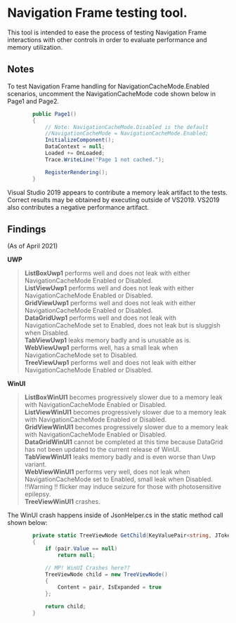 # Navigation Frame testing tool.

This tool is intended to ease the process of testing Navigation Frame interactions with other controls in order to evaluate performance and memory utilization.

## Notes

To test Navigation Frame handling for NavigationCacheMode.Enabled scenarios, uncomment the NavigationCacheMode code shown below in Page1 and Page2.

```csharp
        public Page1()
        {
            // Note: NavigationCacheMode.Disabled is the default
            //NavigationCacheMode = NavigationCacheMode.Enabled;
            InitializeComponent();
            DataContext = null;
            Loaded += OnLoaded;
            Trace.WriteLine("Page 1 not cached.");

            RegisterRendering();
        }
```

Visual Studio 2019 appears to contribute a memory leak artifact to the tests.  Correct results may be obtained by executing outside of VS2019.  VS2019 also contributes a negative performance artifact.

## Findings

(As of April 2021)

**UWP**

> **ListBoxUwp1** performs well and does not leak with either NavigationCacheMode Enabled or Disabled.  
> **ListViewUwp1** performs well and does not leak with either NavigationCacheMode Enabled or Disabled.  
> **GridViewUwp1** performs well and does not leak with either NavigationCacheMode Enabled or Disabled.  
> **DataGridUwp1** performs well and does not leak with NavigationCacheMode set to Enabled, does not leak but is sluggish when Disabled.  
> **TabViewUwp1** leaks memory badly and is unusable as is.  
> **WebViewUwp1** performs well, has a small leak when NavigationCacheMode set to Disabled.  
> **TreeViewUwp1** performs well and does not leak with either NavigationCacheMode Enabled or Disabled.  

**WinUI**

> **ListBoxWinUI1** becomes progressively slower due to a memory leak with NavigationCacheMode Enabled or Disabled.  
> **ListViewWinUI1** becomes progressively slower due to a memory leak with NavigationCacheMode Enabled or Disabled.  
> **GridViewWinUI1** becomes progressively slower due to a memory leak with NavigationCacheMode Enabled or Disabled.  
> **DataGridWinUI1** cannot be completed at this time because DataGrid has not been updated to the current release of WinUI.  
> **TabViewWinUI1** leaks memory badly and is even worse than Uwp variant.  
> **WebViewWinUI1** performs very well, does not leak when NavigationCacheMode set to Enabled, small leak when Disabled.  !!Warning !! flicker may induce seizure for those with photosensitive epilepsy.  
> **TreeViewWinUI1** crashes.  

The WinUI crash happens inside of JsonHelper.cs in the static method call shown below:

```csharp
        private static TreeViewNode GetChild(KeyValuePair<string, JToken> pair)
        {
            if (pair.Value == null)
                return null;

            // MP! WinUI Crashes here??
            TreeViewNode child = new TreeViewNode()
            {
                Content = pair, IsExpanded = true
            };

            return child;
        }
```
